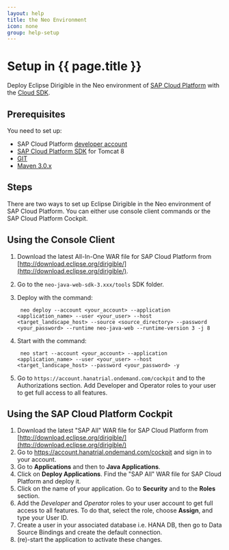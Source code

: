 ```yaml
---
layout: help
title: the Neo Environment
icon: none
group: help-setup
---
```


Setup in {{ page.title }}
===
Deploy Eclipse Dirigible in the Neo environment of [SAP Cloud Platform](https://account.hana.ondemand.com/) with the [Cloud SDK](https://tools.hana.ondemand.com/#cloud).

Prerequisites
---
You need to set up:

- SAP Cloud Platform [developer account](https://help.hana.ondemand.com/help/frameset.htm?65d74d39cb3a4bf8910cd36ec54d2b99.html)
- [SAP Cloud Platform SDK](https://tools.hana.ondemand.com/#cloud) for Tomcat 8
- [GIT](https://git-scm.com/)
- [Maven 3.0.x](http://maven.apache.org/docs/3.0.5/release-notes.html)

Steps
---
There are two ways to set up Eclipse Dirigible in the Neo environment of SAP Cloud Platform. You can either use console client commands or the SAP Cloud Platform Cockpit.

Using the Console Client
---
1. Download the latest All-In-One WAR file for SAP Cloud Platform from [http://download.eclipse.org/dirigible/](http://download.eclipse.org/dirigible/).
2. Go to the `neo-java-web-sdk-3.xxx/tools` SDK folder.
3. Deploy with the command:

        neo deploy --account <your_account> --application <application_name> --user <your_user> --host <target_landscape_host> --source <source_directory> --password <your_password> --runtime neo-java-web --runtime-version 3 -j 8

4. Start with the command:

        neo start --account <your_account> --application <application_name> --user <your_user> --host <target_landscape_host> --password <your_password> -y

5. Go to `https://account.hanatrial.ondemand.com/cockpit` and to the Authorizations section. Add Developer and Operator roles to your user to get full access to all features.

Using the SAP Cloud Platform Cockpit
---

 1. Download the latest "SAP All" WAR file for SAP Cloud Platform from [http://download.eclipse.org/dirigible/](http://download.eclipse.org/dirigible/)
 2. Go to https://account.hanatrial.ondemand.com/cockpit and sign in to your account.
 3. Go to **Applications** and then to **Java Applications**.
 4. Click on **Deploy Applications**. Find the "SAP All" WAR file for SAP Cloud Platform and deploy it.
 5. Click on the name of your application. Go to **Security** and to the **Roles** section.
 6. Add the *Developer* and *Operator* roles to your user account to get full access to all features. To do that, select the role, choose **Assign**, and type your User ID.
 7. Create a user in your associated database i.e. HANA DB, then go to Data Source Bindings and create the default connection.
 8. (re)-start the application to activate these changes.
